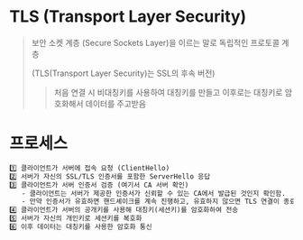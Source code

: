 # TLS (Transport Layer Security)

> 보안 소켓 계층 (Secure Sockets Layer)을 이르는 말로 독립적인 프로토콜 계층
>
> (TLS(Transport Layer Security)는 SSL의 후속 버전)
>
> > 처음 연결 시 비대칭키를 사용하여 대칭키를 만들고 이후로는 대칭키로 암호화해서 데이터를 주고받음

# 프로세스

```txt
1️⃣ 클라이언트가 서버에 접속 요청 (ClientHello)
2️⃣ 서버가 자신의 SSL/TLS 인증서를 포함한 ServerHello 응답
3️⃣ 클라이언트가 서버 인증서 검증 (여기서 CA 서버 확인)
   - 클라이언트는 서버가 제공한 인증서가 신뢰할 수 있는 CA에서 발급된 것인지 확인함.
   - 만약 인증서가 유효하면 핸드셰이크를 계속 진행하고, 유효하지 않으면 TLS 연결이 종료됨.
4️⃣ 클라이언트가 서버의 공개키를 사용해 대칭키(세션키)를 암호화하여 전송
5️⃣ 서버가 자신의 개인키로 세션키를 복호화
6️⃣ 이후 데이터는 대칭키를 사용한 암호화 통신
```
